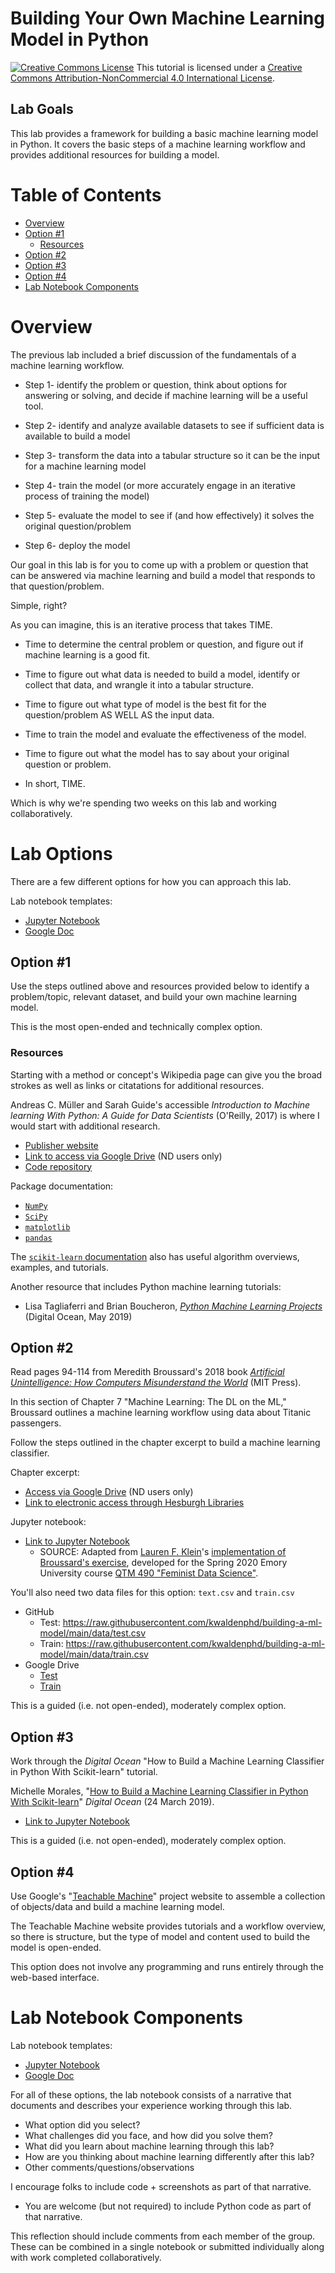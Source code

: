 # Building Your Own Machine Learning Model in Python

<a href="http://creativecommons.org/licenses/by-nc/4.0/" rel="license"><img style="border-width: 0;" src="https://i.creativecommons.org/l/by-nc/4.0/88x31.png" alt="Creative Commons License" /></a>
This tutorial is licensed under a <a href="http://creativecommons.org/licenses/by-nc/4.0/" rel="license">Creative Commons Attribution-NonCommercial 4.0 International License</a>.

## Lab Goals

This lab provides a framework for building a basic machine learning model in Python. It covers the basic steps of a machine learning workflow and provides additional resources for building a model.

# Table of Contents

- [Overview](#overview)
- [Option #1](#option-1)
  * [Resources](#resources)
- [Option #2](#option-2)
- [Option #3](#option-3)
- [Option #4](#option-4)
- [Lab Notebook Components](#lab-notebook-components)

# Overview

The previous lab included a brief discussion of the fundamentals of a machine learning workflow.

  * Step 1- identify the problem or question, think about options for answering or solving, and decide if machine learning will be a useful tool.

  * Step 2- identify and analyze available datasets to see if sufficient data is available to build a model

  * Step 3- transform the data into a tabular structure so it can be the input for a machine learning model

  * Step 4- train the model (or more accurately engage in an iterative process of training the model)

  * Step 5- evaluate the model to see if (and how effectively) it solves the original question/problem

  * Step 6- deploy the model

Our goal in this lab is for you to come up with a problem or question that can be answered via machine learning and build a model that responds to that question/problem.

Simple, right?

As you can imagine, this is an iterative process that takes TIME.

  * Time to determine the central problem or question, and figure out if machine learning is a good fit.

  * Time to figure out what data is needed to build a model, identify or collect that data, and wrangle it into a tabular structure.

  * Time to figure out what type of model is the best fit for the question/problem AS WELL AS the input data.

  * Time to train the model and evaluate the effectiveness of the model.

  * Time to figure out what the model has to say about your original question or problem.

  * In short, TIME.


Which is why we're spending two weeks on this lab and working collaboratively.

# Lab Options

There are a few different options for how you can approach this lab.

Lab notebook templates:
- [Jupyter Notebook](https://colab.research.google.com/drive/1Uen-hrgBbOLyGNYg0sjgeH-TFOUekqBk?usp=sharing)
- [Google Doc](https://docs.google.com/document/d/1-mG_8WLzM7cK8rjnsSOYJ-xbs0MoL-uxzXDWKD8cn6U/copy)

## Option #1

Use the steps outlined above and resources provided below to identify a problem/topic, relevant dataset, and build your own machine learning model.

This is the most open-ended and technically complex option.

### Resources

Starting with a method or concept's Wikipedia page can give you the broad strokes as well as links or citatations for additional resources.

Andreas C. Müller and Sarah Guide's accessible *Introduction to Machine learning With Python: A Guide for Data Scientists* (O'Reilly, 2017) is where I would start with additional research. 
- [Publisher website](https://www.oreilly.com/library/view/introduction-to-machine/9781449369880/)
- [Link to access via Google Drive](https://drive.google.com/file/d/1VHBuayX6PoZZrFaps-HLs3exXoLPSlSM/view?usp=sharing) (ND users only)
- [Code repository](https://github.com/amueller/introduction_to_ml_with_python)

Package documentation:
- [`NumPy`](https://numpy.org/install/)
- [`SciPy`](https://www.scipy.org/install.html)
- [`matplotlib`](https://matplotlib.org/3.3.3/users/installing.html)
- [`pandas`](https://pandas.pydata.org/pandas-docs/stable/getting_started/install.html)

The [`scikit-learn` documentation](https://scikit-learn.org/stable/index.html) also has useful algorithm overviews, examples, and tutorials.

Another resource that includes Python machine learning tutorials:
- Lisa Tagliaferri and Brian Boucheron, [*Python Machine Learning Projects*](https://www.digitalocean.com/community/books/python-machine-learning-projects-a-digitalocean-ebook) (Digital Ocean, May 2019)

## Option #2

Read pages 94-114 from Meredith Broussard's 2018 book [*Artificial Unintelligence: How Computers Misunderstand the World*](https://onesearch.library.nd.edu/permalink/f/1phik6l/ndu_aleph004791189) (MIT Press). 

In this section of Chapter 7 "Machine Learning: The DL on the ML," Broussard outlines a machine learning workflow using data about Titanic passengers.

Follow the steps outlined in the chapter excerpt to build a machine learning classifier.

Chapter excerpt:
- [Access via Google Drive](https://drive.google.com/file/d/1sXJPcvk84SDB3QXCNWiKwL7AQ-gKcgh7/view?usp=sharing) (ND users only)
- [Link to electronic access through Hesburgh Libraries](https://onesearch.library.nd.edu/permalink/f/1phik6l/ndu_aleph004791189)

Jupyter notebook:
- [Link to Jupyter Notebook](https://colab.research.google.com/drive/1dJLBUyDvQZ7qGzsUxiVbegxZkDiDRMr4?usp=sharing)
  * SOURCE: Adapted from [Lauren F. Klein](https://lklein.com/)'s  [implementation of Broussard's exercise](https://github.com/laurenfklein/feminist-data-science/blob/master/notebooks/lab2-survival/lab2-survival-inclass.ipynb), developed for the Spring 2020 Emory University course [QTM 490 "Feminist Data Science"](https://github.com/laurenfklein/feminist-data-science).

You'll also need two data files for  this option: `text.csv` and `train.csv`
- GitHub
  * Test: https://raw.githubusercontent.com/kwaldenphd/building-a-ml-model/main/data/test.csv
  * Train: https://raw.githubusercontent.com/kwaldenphd/building-a-ml-model/main/data/train.csv
- Google Drive
  * [Test](https://drive.google.com/file/d/1YIKOH2upzQQUAiIqLwIqk5xdddetDsfR/view?usp=sharing)
  * [Train](https://drive.google.com/file/d/1CcHmC4hvVrLeM8AeSHmxCJSUvdXofGN_/view?usp=sharing)

This is a guided (i.e. not open-ended), moderately complex option.

## Option #3

Work through the *Digital Ocean* "How to Build a Machine Learning Classifier in Python With Scikit-learn" tutorial.

Michelle Morales, "[How to Build a Machine Learning Classifier in Python With Scikit-learn](https://www.digitalocean.com/community/tutorials/how-to-build-a-machine-learning-classifier-in-python-with-scikit-learn)" *Digital Ocean* (24 March 2019).
- [Link to Jupyter Notebook](https://colab.research.google.com/drive/1W0Onsdkmu_s3rGuXnm5PEWtPLlsONsXP?usp=sharing)

This is a guided (i.e. not open-ended), moderately complex option.

## Option #4

Use Google's "[Teachable Machine](https://teachablemachine.withgoogle.com/)" project website to assemble a collection of objects/data and build a machine learning model.

The Teachable Machine website provides tutorials and a workflow overview, so there is structure, but the type of model and content used to build the model is open-ended. 

This option does not involve any programming and runs entirely through the web-based interface.

# Lab Notebook Components

Lab notebook templates:
- [Jupyter Notebook](https://colab.research.google.com/drive/1Uen-hrgBbOLyGNYg0sjgeH-TFOUekqBk?usp=sharing)
- [Google Doc](https://docs.google.com/document/d/1-mG_8WLzM7cK8rjnsSOYJ-xbs0MoL-uxzXDWKD8cn6U/copy)

For all of these options, the lab notebook consists of a narrative that documents and describes your experience working through this lab. 
- What option did you select?
- What challenges did you face, and how did you solve them? 
- What did you learn about machine learning through this lab? 
- How are you thinking about machine learning differently after this lab?
- Other comments/questions/observations

I encourage folks to include code + screenshots as part of that narrative.
- You are welcome (but not required) to include Python code as part of that narrative.

This reflection should include comments from each member of the group. These can be combined in a single notebook or submitted individually along with work completed collaboratively.
